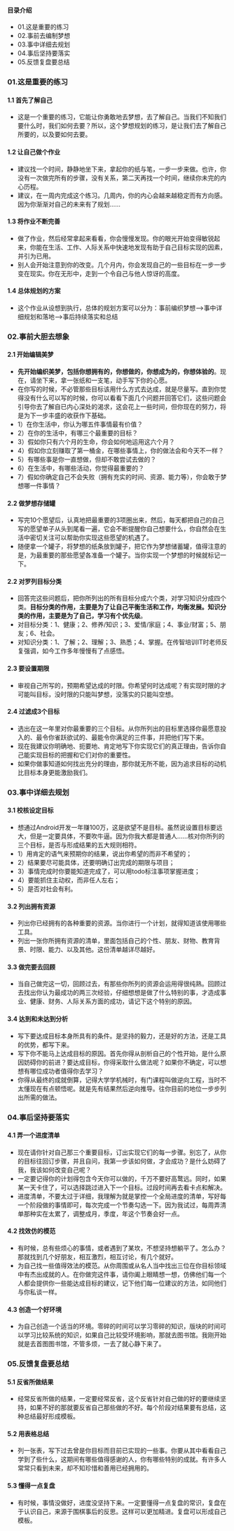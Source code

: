 #### 目录介绍
- 01.这是重要的练习
- 02.事前去编制梦想
- 03.事中详细去规划
- 04.事后坚持要落实
- 05.反馈复盘要总结



### 01.这是重要的练习
#### 1.1 首先了解自己
- 这是一个重要的练习，它能让你勇敢地去梦想，去了解自己。当我们不知我们要什么时，我们如何去要？所以，这个梦想规划的练习，是让我们去了解自己所要的，以及要如何去要。


#### 1.2 让自己做个作业
- 建议找一个时间，静静地坐下来，拿起你的纸与笔，一步一步来做。也许，你没有一次做完所有的步骤，没有关系，第二天再找一个时间，继续你未完的内心历程。
- 建议，在一周内完成这个练习。几周内，你的内心会越来越稳定而有方向感。因为你渐渐对自己的未来有了规划……



#### 1.3 将作业不断完善
- 做了作业，然后经常拿起来看看，你会慢慢发现。你的眼光开始变得敏锐起来，你能在生活、工作、人际关系中快速地发现有助于自己目标实现的因素，并引为已用。
- 别人会开始注意到你的改变。几个月内，你会发现自己的一些目标在一步一步变在现实。你在无形中，走到一个令自己与他人惊讶的高度。


#### 1.4 总体规划的方案
- 这个作业从设想到执行，总体的规划方案可以分为：事前编织梦想——>事中详细规划和落地——>事后持续落实和总结



### 02.事前大胆去想象
#### 2.1 开始编辑美梦
- **先开始编织美梦，包括你想拥有的，你想做的，你想成为的，你想体验的**。现在，请坐下来，拿一张纸和一支笔，动手写下你的心愿。
- 在你写的时候，不必管那些目标该用什么方式去达成，就是尽量写。直到你觉得没有什么可以写的时候，你可以看看下面几个问题并回答它们，这些问题会引导你去了解自已内心深处的渴求，这会花上一些时间，但你现在的努力，将是为下一步丰盛的收获作下基础。
- 1）在你生活中，你认为哪五件事情最有价值？
- 2）在你的生活中，有哪三个最重要的目标？
- 3）假如你只有六个月的生命，你会如何地运用这六个月？
- 4）假如你立刻赚取了第一桶金，在哪些事情上，你的做法会和今天不一样？
- 5）有哪些事是你一直想做，但却不敢尝试去做的？
- 6）在生活中，有哪些活动，你觉得最重要的？
- 7）假如你确定自己不会失败（拥有充实的时间、资源、能力等），你会敢于梦想哪一件事情？



#### 2.2 做梦想存储罐
- 写完10个愿望后，认真地把最重要的3项圈出来，然后，每天都把自己的自己写的愿望单子从头到尾看一遍，它会不断提醒你自己想要什么，你自然会在生活中密切关注可以帮助你实现这些愿望的机遇了。
- 随便拿一个罐子，将梦想的纸条放到罐子，把它作为梦想储蓄罐，值得注意的是，为最重要的那些愿望各准备一个罐子。当你实现一个梦想的时候就标记一下。



#### 2.2 对罗列目标分类
- 回答完这些问题后，把你所列出的所有目标分成六个类，对学习知识分成四个类。**目标分类的作用，主要是为了让自己平衡生活和工作，均衡发展。知识分类的作用，主要是为了自己，学习有个优先级**。
- 对目标分类：1、健康；2、修养/知识；3、爱情/家庭；4、事业/财富；5、朋友；6、社会。
- 对知识分类：1、了解；2、理解；3、熟悉；4、掌握。在传智培训IT时老师反复强调，如今工作多年慢慢有了点感悟。



#### 2.3 要设置期限
- 审视自己所写的，预期希望达成的时限。你希望何时达成呢？有实现时限的才可能叫目标，没时限的只能叫梦想，没落实的只能叫空想。



#### 2.4 过滤成3个目标
- 选出在这一年里对你最重要的三个目标。从你所列出的目标里选择你最愿意投入的、最令你雀跃欲试的、最能令你满足的三件事，并把他们写下来。
- 现在我建议你明确地、扼要地、肯定地写下你实现它们的真正理由，告诉你自己能实现目标的把握和它们对你的重要性。
- 如果你做事知道如何找出充分的理由，那你就无所不能，因为追求目标的动机比目标本身更能激励我们。



### 03.事中详细去规划
#### 3.1 校核设定目标
- 想通过Android开发一年赚100万，这是欲望不是目标。虽然说设置目标要远大，但是一定要具体，不要吹牛逼。因为你我大都是普通人……核对你所列的三个目标，是否与形成结果的五大规则相符。
- 1）用肯定的语气来预期你的结果，说出你希望的而非不希望的；
- 2）结果要尽可能具体，还要明确订出完成的期限与项目；
- 3）事情完成时你要能知道完成了，可以用todo标注事项掌握进度；
- 4）要能抓住主动权，而非任人左右；
- 5）是否对社会有利。



#### 3.2 列出拥有资源
- 列出你已经拥有的各种重要的资源。当你进行一个计划，就得知道该使用哪些工具。
- 列出一张你所拥有资源的清单，里面包括自己的个性、朋友、财物、教育背景、时限、能力、以及其他。这份清单越详尽越好。


#### 3.3 做完要去回顾
- 当自己做完这一切，回顾过去，有那些你所列的资源会运用得很纯熟。回顾过去找出你认为最成功的两三次经验，仔细想想是做了什么特别的事，才造成事业、健康、财务、人际关系方面的成功，请记下这个特别的原因。



#### 3.4 达到和未达到分析
- 写下要达成目标本身所具有的条件。是坚持的毅力，还是好的方法，还是工具的优势，都写下来。
- 写下你不能马上达成目标的原因。首先你得从剖析自己的个性开始，是什么原因妨碍你的前进？要达成目标，你得采取什么做法呢？如果你不确定，可以想想有哪位成功者值得你去学习？
- 你得从最终的成就倒算，记得大学学机械时，有门课程叫做逆向工程，当时不太懂现在有点顿悟呢。就是先有结果然后逆向推导。往你目前的地位一步步列出所需的做法。



### 04.事后坚持要落实
#### 4.1 弄一个进度清单
- 现在请你针对自己那三个重要目标，订出实现它们的每一步骤。别忘了，从你的目标往回订步骤，并且自问，我第一步该如何做，才会成功？是什么妨碍了我，我该如何改变自己呢？
- 一定要记得你的计划得包含今天你可以做的，千万不要好高鹜远。同时，如果某一天卡住了，可以选择跳过进入下一个目标。过段时间再去看卡点和解决。
- 进度清单，不要太过于详细，我理解为就是掌控一个全局进度的清单，写好每一个阶段做的事情即可，每次完成一个节奏勾选一下。因为我试过，每周弄清单那种实在太累了，调整成月，季度，年这个节奏会好一点。



#### 4.2 找效仿的模范
- 有时候，总有些烦心的事情，或者遇到了某坎，不想坚持想躺平了。怎么办？那就找到几个好朋友，相互激烈，相互讨论，有几个就好。
- 为自己找一些值得效法的模范。从你周围或从名人当中找出三位在你目标领域中有杰出成就的人。在你做完这件事，请你阖上眼睛想一想，仿佛他们每一个人都会提供你一些能达成目标的建议，记下他们每一位建议的方法，如同他们与你私谈一样。



#### 4.3 创造一个好环境
- 为自己创造一个适当的环境。零碎的时间可以学习零碎的知识，版块的时间可以学习比较系统的知识，如果自己比较受环境影响，那就去图书馆。我刚开始就是去首图图书馆，不管多烦，一去了就心静下来了。




### 05.反馈复盘要总结
#### 5.1 反省所做结果
- 经常反省所做的结果，一定要经常反省，这个反省针对自己做的好的要继续坚持，如果不好的那就要反省自己那些做的不好。每个阶段对结果要有总结，这种总结最好形成模板。


#### 5.2 用表格总结
- 列一张表，写下过去曾是你目标而目前已实现的一些事。你要从其中看看自己学到了些什么，这期间有哪些值得感谢的人，你有哪些特别的成就。有许多人常常只看到未来，却不知珍惜和善用已经拥用的。


#### 5.3 懂得一点复盘
- 有时候，事情没做好，进度没坚持下来。一定要懂得一点复盘的常识，复盘在于认识自己，来源于围棋事后的反思。这样可以更加精进。复盘可以形成自己模板。


















